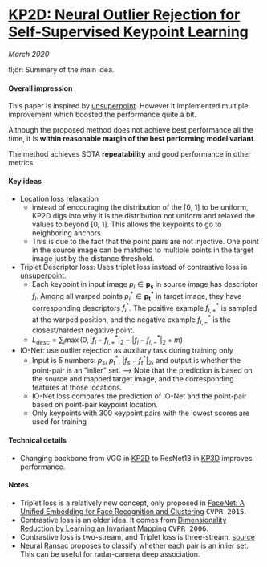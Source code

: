 # [KP2D: Neural Outlier Rejection for Self-Supervised Keypoint Learning](https://arxiv.org/abs/1912.10615)

_March 2020_

tl;dr: Summary of the main idea.

#### Overall impression
This paper is inspired by [unsuperpoint](unsuperpoint.md). However it implemented multiple improvement which boosted the performance quite a bit.

Although the proposed method does not achieve best performance all the time, it is **within reasonable margin of the best performing model variant**.

The method achieves SOTA **repeatability** and good performance in other metrics.  

#### Key ideas
- Location loss relaxation
	- instead of encouraging the distribution of the [0, 1] to be uniform, KP2D digs into why it is the distribution not uniform and relaxed the values to beyond [0, 1]. This allows the keypoints to go to neighboring anchors. 
	- This is due to the fact that the point pairs are not injective. One point in the source image can be matched to multiple points in the target image just by the distance threshold.
- Triplet Descriptor loss: Uses triplet loss instead of contrastive loss in [unsuperpoint](unsuperpoint.md).
	- Each keypoint in input image $p_i \in \mathbf{p_s}$ in source image has descriptor $f_i$. Among all warped points $p_i^* \in \mathbf{p_t^*}$ in target image, they have corresponding descriptors $f_i^*$. The positive example $f_{i, +}^*$ is sampled at the warped position, and the negative example $f_{i, -}^*$ is the closest/hardest negative point. 
	- $L_{desc} = \sum_i \max(0, |f_i - f_{i, +}^* |_2 - |f_i - f_{i, -}^*|_2 + m)$
- IO-Net: use outlier rejection as auxiliary task during training only
	- Input is 5 numbers: $p_s$, $p_t^*$, $|f_s - f_t^*|_2$, and output is whether the point-pair is an "inlier" set. --> Note that the prediction is based on the source and mapped target image, and the corresponding features at those locations.
	- IO-Net loss compares the prediction of IO-Net and the point-pair based on point-pair keypoint location.
	- Only keypoints with 300 keypoint pairs with the lowest scores are used for training

#### Technical details
- Changing backbone from VGG in [KP2D](kp2d) to ResNet18 in [KP3D](kp3d.md) improves performance.

#### Notes
- Triplet loss is a relatively new concept, only proposed in [FaceNet: A Unified Embedding for Face Recognition and Clustering](https://arxiv.org/abs/1503.03832) <kbd>CVPR 2015</kbd>.
- Contrastive loss is an older idea. It comes from [Dimensionality Reduction by Learning an Invariant Mapping](http://yann.lecun.com/exdb/publis/pdf/hadsell-chopra-lecun-06.pdf) <kbd>CVPR 2006</kbd>.
- Contrastive loss is two-stream, and Triplet loss is three-stream. [source](http://slazebni.cs.illinois.edu/spring17/lec09_similarity.pdf)
- Neural Ransac proposes to classify whether each pair is an inlier set. This can be useful for radar-camera deep association.